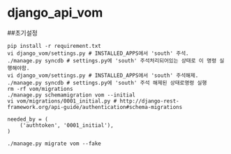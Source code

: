 django_api_vom
==============

##초기설정

    pip install -r requirement.txt
    vi django_vom/settings.py # INSTALLED_APPS에서 'south' 주석.
    ./manage.py syncdb # settings.py에 'south' 주석처리되어있는 상태로 이 명령 실행해야함.
    vi django_vom/settings.py # INSTALLED_APPS에서 'south' 주석해제.
    ./manage.py syncdb # settings.py에 'south' 주석 해제된 상태로명령 실행
    rm -rf vom/migrations
    ./manage.py schemamigration vom --initial
    vi vom/migrations/0001_initial.py # http://django-rest-framework.org/api-guide/authentication#schema-migrations
    
    needed_by = (
        ('authtoken', '0001_initial'),
    )
    
    ./manage.py migrate vom --fake

